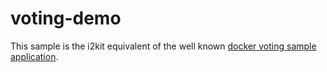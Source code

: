 # voting-demo

This sample is the i2kit equivalent of the well known [docker voting sample application](https://github.com/tutumcloud/voting-demo/blob/master/tutum.yml).

